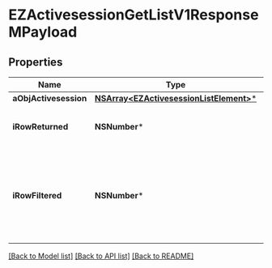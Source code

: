 # EZActivesessionGetListV1ResponseMPayload

## Properties
Name | Type | Description | Notes
------------ | ------------- | ------------- | -------------
**aObjActivesession** | [**NSArray&lt;EZActivesessionListElement&gt;***](EZActivesessionListElement.md) |  | 
**iRowReturned** | **NSNumber*** | The number of rows returned | 
**iRowFiltered** | **NSNumber*** | The number of rows matching your filters (if any) or the total number of rows | 

[[Back to Model list]](../README.md#documentation-for-models) [[Back to API list]](../README.md#documentation-for-api-endpoints) [[Back to README]](../README.md)


